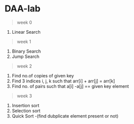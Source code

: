 # DAA-lab
>week 0<br>
1. Linear Search<br>

>week 1<br>
1. Binary Search<br>
2. Jump Search<br>

>week 2<br>
1. Find no.of copies of given key
2. Find 3 indices i, j, k such that arr[i] + arr[j] = arr[k]
3. Find no. of pairs such that a[i] -a[j] == given key element

>week 3<br>
1. Insertion sort
2. Selection sort
3. Quick Sort -(find dubplicate element present or not)
